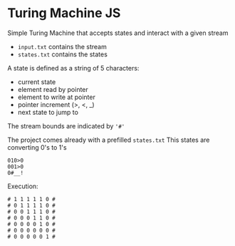 # Turing Machine JS

Simple Turing Machine that accepts states and interact with a given stream

* `input.txt` contains the stream
* `states.txt` contains the states

A state is defined as a string of 5 characters:

* current state
* element read by pointer
* element to write at pointer
* pointer increment (>, <, _)
* next state to jump to

The stream bounds are indicated by `'#'`

The project comes already with a prefilled `states.txt`
This states are converting 0's to 1's

```
010>0
001>0
0#__!
```

Execution:

```
# 1 1 1 1 1 0 #
# 0 1 1 1 1 0 #
# 0 0 1 1 1 0 #
# 0 0 0 1 1 0 #
# 0 0 0 0 1 0 #
# 0 0 0 0 0 0 #
# 0 0 0 0 0 1 #
```